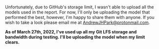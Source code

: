 Unfortunately, due to GitHub's storage limit, I wasn't able to upload all the models used in the report. For now, I'll only be uploading the model that performed the best, however, I'm happy to share them with anyone. If you wish to take a look please email me at AndrewJHPark@protonmail.com.

**As of March 27th, 2022, I've used up all my Git LFS storage and bandwidth during testing. I'll be uploading the model when my limit clears.**